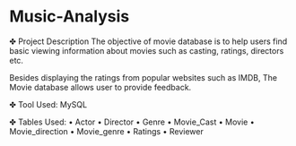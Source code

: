 # Music-Analysis

✤ Project Description
The objective of movie database is to help users find basic viewing information about movies such as casting, ratings, directors etc.

Besides displaying the ratings from popular websites such as IMDB, The Movie database allows user to provide feedback.

✤ Tool Used: MySQL

✤ Tables Used:
• Actor
• Director
• Genre
• Movie_Cast
• Movie
• Movie_direction
• Movie_genre
• Ratings
• Reviewer
